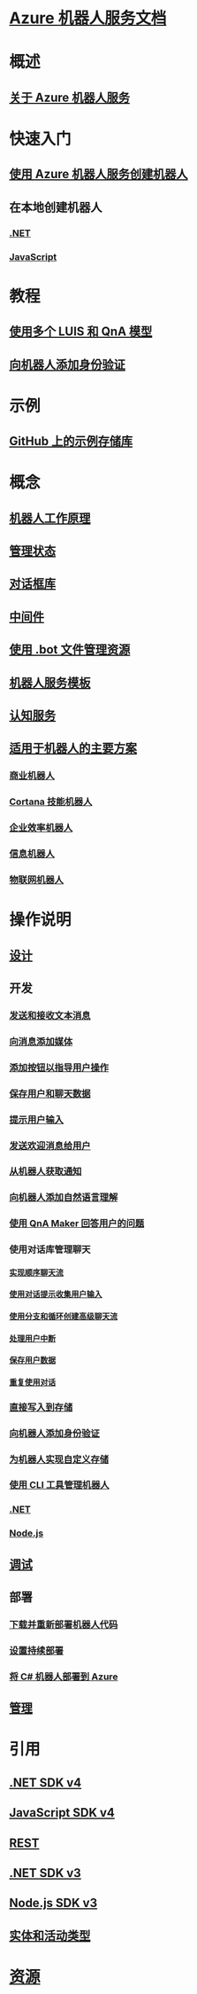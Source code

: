 # [Azure 机器人服务文档](index.md)
# 概述
## [关于 Azure 机器人服务](bot-service-overview-introduction.md)
# 快速入门
## [使用 Azure 机器人服务创建机器人](~/bot-service-quickstart.md)
## 在本地创建机器人
### [.NET](dotnet/bot-builder-dotnet-sdk-quickstart.md)
### [JavaScript](javascript/bot-builder-javascript-quickstart.md)
# 教程
## [使用多个 LUIS 和 QnA 模型](v4sdk/bot-builder-tutorial-dispatch.md)
## [向机器人添加身份验证](bot-builder-tutorial-authentication.md)
# 示例
## [GitHub 上的示例存储库](https://github.com/Microsoft/BotBuilder-Samples/blob/master/README.md)
# 概念
## [机器人工作原理](v4sdk/bot-builder-basics.md)
## [管理状态](v4sdk/bot-builder-concept-state.md)
## [对话框库](v4sdk/bot-builder-concept-dialog.md)
## [中间件](v4sdk/bot-builder-concept-middleware.md)
## [使用 .bot 文件管理资源](v4sdk/bot-file-basics.md)
<!-- [Language understanding](v4sdk/bot-builder-concept-luis.md) -->
## [机器人服务模板](bot-service-concept-templates.md)
## [认知服务](bot-service-concept-intelligence.md)
## [适用于机器人的主要方案](bot-service-scenario-overview.md)
### [商业机器人](bot-service-scenario-commerce.md)
### [Cortana 技能机器人](bot-service-scenario-cortana-skill.md)
### [企业效率机器人](bot-service-scenario-enterprise-productivity.md)
### [信息机器人](bot-service-scenario-informational.md)
### [物联网机器人](bot-service-scenario-internet-things.md)
# 操作说明 
## [设计](design/TOC.md)
## 开发
<!-- ## [Best practice for welcoming the user](v4sdk/bot-builder-welcome-user.md) -->
### [发送和接收文本消息](v4sdk/bot-builder-howto-send-messages.md)
### [向消息添加媒体](v4sdk/bot-builder-howto-add-media-attachments.md)
### [添加按钮以指导用户操作](v4sdk/bot-builder-howto-add-suggested-actions.md)
### [保存用户和聊天数据](v4sdk/bot-builder-howto-v4-state.md) 
### [提示用户输入](v4sdk/bot-builder-primitive-prompts.md) 
### [发送欢迎消息给用户](v4sdk/bot-builder-send-welcome-message.md)
<!-- ## [Add input hints to messages](v4sdk/bot-builder-howto-add-input-hints.md) -->
### [从机器人获取通知](v4sdk/bot-builder-howto-proactive-message.md)
### [向机器人添加自然语言理解](v4sdk/bot-builder-howto-v4-luis.md)
### [使用 QnA Maker 回答用户的问题](v4sdk/bot-builder-howto-qna.md)
### 使用对话库管理聊天 
#### [实现顺序聊天流](v4sdk/bot-builder-dialog-manage-conversation-flow.md)
#### [使用对话提示收集用户输入](v4sdk/bot-builder-prompts.md)
#### [使用分支和循环创建高级聊天流](v4sdk/bot-builder-dialog-manage-complex-conversation-flow.md)
#### [处理用户中断](v4sdk/bot-builder-howto-handle-user-interrupt.md)
#### [保存用户数据](v4sdk/bot-builder-tutorial-persist-user-inputs.md)
#### [重复使用对话](v4sdk/bot-builder-compositcontrol.md)
### [直接写入到存储](v4sdk/bot-builder-howto-v4-storage.md)
### [向机器人添加身份验证](v4sdk/bot-builder-authentication.md)
### [为机器人实现自定义存储](v4sdk/bot-builder-custom-storage.md)
### [使用 CLI 工具管理机器人](bot-builder-tools.md)
### [.NET](dotnet/TOC.md)
### [Node.js](nodejs/TOC.md)
## [调试](debug/TOC.md)
## 部署
### [下载并重新部署机器人代码](bot-service-build-download-source-code.md)
### [设置持续部署](bot-service-build-continuous-deployment.md)
### [将 C# 机器人部署到 Azure](bot-builder-howto-deploy-azure.md)
## [管理](manage/TOC.md)
# 引用
## [.NET SDK v4](https://aka.ms/dotnetsdk4)
## [JavaScript SDK v4](https://aka.ms/jssdk4)
## [REST](rest-api/TOC.md)
## [.NET SDK v3](/dotnet/api/?view=botbuilder-3.12.2.4)
## [Node.js SDK v3](https://docs.botframework.com/en-us/node/builder/chat-reference/modules/_botbuilder_d_.html)
## [实体和活动类型](bot-service-activities-entities.md)
# [资源](resources/TOC.md)
